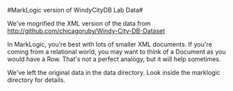 #MarkLogic version of WindyCityDB Lab Data#

We've mogrified the XML version of the data from http://github.com/chicagoruby/Windy-City-DB-Dataset

In MarkLogic, you're best with lots of smaller XML documents.  If you're coming from a relational world, you may want to think of a Document as you would have a Row.  That's not a perfect analogy, but it will help sometimes.

We've left the original data in the data directory.  Look inside the marklogic directory for details.


